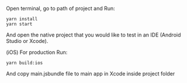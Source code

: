 Open terminal, go to path of project and Run:

```
yarn install
yarn start
```

And open the native project that you would like to test in an IDE (Android Studio or Xcode).

(iOS) For production Run:

```
yarn build:ios
```

And copy main.jsbundle file to main app in Xcode inside project folder
